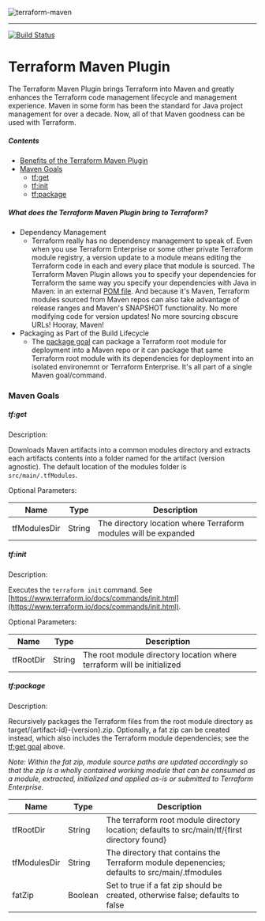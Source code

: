 ![terraform-maven](.docs/MavenTerraform.png)

---

[![Build Status](https://travis-ci.org/deliveredtechnologies/terraform-maven.svg?branch=develop&maxAge=600)](https://travis-ci.org/deliveredtechnologies/terraform-maven)

# Terraform Maven Plugin

The Terraform Maven Plugin brings Terraform into Maven and greatly enhances the Terraform code management
lifecycle and management experience. Maven in some form has been the standard for Java project management for over a decade.
Now, all of that Maven goodness can be used with Terraform.

##### Contents

* [Benefits of the Terraform Maven Plugin](#what-does-the-terraform-maven-plugin-bring-to-terraform)
* [Maven Goals](#maven-goals)
  * [tf:get](#tfget)
  * [tf:init](#tfinit)
  * [tf:package](#tfpackage)


##### What does the Terraform Maven Plugin bring to Terraform?
* Dependency Management
  * Terraform really has no dependency management to speak of. Even when you use Terraform Enterprise or some other private
    Terraform module registry, a version update to a module means editing the Terraform code in each and every place
    that module is sourced. The Terraform Maven Plugin allows you to specify your dependencies for Terraform the same way
    you specify your dependencies with Java in Maven: in an external [POM file](https://maven.apache.org/pom.html). And
    because it's Maven, Terraform modules sourced from Maven repos can also take advantage of release ranges and 
    Maven's SNAPSHOT functionality. No more modifying code for version updates! No more sourcing obscure URLs!
    Hooray, Maven! 
* Packaging as Part of the Build Lifecycle
  * The [package goal](#tfpackage) can package a Terraform root module for deployment into a Maven repo
    or it can package that same Terraform root module with its dependencies for deployment into an isolated environemnt
    or Terraform Enterprise. It's all part of a single Maven goal/command.
  
### Maven Goals

##### tf:get

Description:

Downloads Maven artifacts into a common modules directory and extracts each artifacts
contents into a folder named for the artifact (version agnostic). The default location
of the modules folder is `src/main/.tfModules`.

Optional Parameters:

| Name         | Type   | Description                                                     |
| ------------ | ------ | --------------------------------------------------------------- |
| tfModulesDir | String | The directory location where Terraform modules will be expanded |

##### tf:init

Description:

Executes the `terraform init` command. See [https://www.terraform.io/docs/commands/init.html](https://www.terraform.io/docs/commands/init.html).

Optional Parameters:

| Name      | Type   | Description                                                            |
| --------- | ------ | ---------------------------------------------------------------------- |
| tfRootDir | String | The root module directory location where terraform will be initialized |

##### tf:package

Description:

Recursively packages the Terraform files from the root module directory as target/{artifact-id}-{version}.zip.
Optionally, a fat zip can be created instead, which also includes the Terraform module dependencies; see the [tf:get goal](#tfget) above.

_Note: Within the fat zip, module source paths are updated accordingly so that the zip is a wholly contained working module that can be consumed as a module,
extracted, initialized and applied as-is or submitted to Terraform Enterprise._

| Name         | Type    | Description                                                                                   |
| ------------ | ------- | --------------------------------------------------------------------------------------------- |
| tfRootDir    | String  | The terraform root module directory location; defaults to src/main/tf/{first directory found} |
| tfModulesDir | String  | The directory that contains the Terraform module depenencies; defaults to src/main/.tfmodules |
| fatZip       | Boolean | Set to true if a fat zip should be created, otherwise false; defaults to false                |




